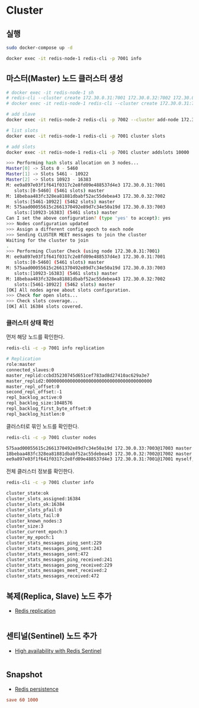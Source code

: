 # Cluster

## 실행

```sh
sudo docker-compose up -d
```

```sh
docker exec -it redis-node-1 redis-cli -p 7001 info
```

## 마스터(Master) 노드 클러스터 생성

```sh
# docker exec -it redis-node-1 sh
# redis-cli --cluster create 172.30.0.31:7001 172.30.0.32:7002 172.30.0.33:7003
# docker exec -it redis-node-1 redis-cli --cluster create 172.30.0.31:7001 172.30.0.32:7002 172.30.0.33:7003
```

```sh
# add slave
docker exec -it redis-node-2 redis-cli -p 7002 --cluster add-node 172.30.0.32:7002 172.30.0.31:7001 --cluster-slave

# list slots
docker exec -it redis-node-1 redis-cli -p 7001 cluster slots

# add slots
docker exec -it redis-node-1 redis-cli -p 7001 cluster addslots 10000
```

```sh
>>> Performing hash slots allocation on 3 nodes...
Master[0] -> Slots 0 - 5460
Master[1] -> Slots 5461 - 10922
Master[2] -> Slots 10923 - 16383
M: ee9a897e03f1f641f0317c2e8fd09e488537d4e3 172.30.0.31:7001
   slots:[0-5460] (5461 slots) master
M: 18bebaa483fc328ea81881dbabf52ac55debea43 172.30.0.32:7002
   slots:[5461-10922] (5462 slots) master
M: 575aad00055615c2661370492e89d7c34e50a19d 172.30.0.33:7003
   slots:[10923-16383] (5461 slots) master
Can I set the above configuration? (type 'yes' to accept): yes 
>>> Nodes configuration updated
>>> Assign a different config epoch to each node
>>> Sending CLUSTER MEET messages to join the cluster
Waiting for the cluster to join
.
>>> Performing Cluster Check (using node 172.30.0.31:7001)
M: ee9a897e03f1f641f0317c2e8fd09e488537d4e3 172.30.0.31:7001
   slots:[0-5460] (5461 slots) master
M: 575aad00055615c2661370492e89d7c34e50a19d 172.30.0.33:7003
   slots:[10923-16383] (5461 slots) master
M: 18bebaa483fc328ea81881dbabf52ac55debea43 172.30.0.32:7002
   slots:[5461-10922] (5462 slots) master
[OK] All nodes agree about slots configuration.
>>> Check for open slots...
>>> Check slots coverage...
[OK] All 16384 slots covered.
```

### 클러스터 상태 확인

먼저 해당 노드를 확인한다.

```sh
redis-cli -c -p 7001 info replication
```

```sh
# Replication
role:master
connected_slaves:0
master_replid:ccbd35230745d651cef783ad8d27410ac629a3e7
master_replid2:0000000000000000000000000000000000000000
master_repl_offset:0
second_repl_offset:-1
repl_backlog_active:0
repl_backlog_size:1048576
repl_backlog_first_byte_offset:0
repl_backlog_histlen:0
```

클러스터로 묶인 노드를 확인한다.

```sh
redis-cli -c -p 7001 cluster nodes
```

```sh
575aad00055615c2661370492e89d7c34e50a19d 172.30.0.33:7003@17003 master - 0 1660484607489 3 connected 10923-16383
18bebaa483fc328ea81881dbabf52ac55debea43 172.30.0.32:7002@17002 master - 0 1660484607489 2 connected 5461-10922
ee9a897e03f1f641f0317c2e8fd09e488537d4e3 172.30.0.31:7001@17001 myself,master - 0 1660484607000 1 connected 0-5460
```

전체 클러스터 정보를 확인한다.

```sh
redis-cli -c -p 7001 cluster info
```

```sh
cluster_state:ok
cluster_slots_assigned:16384
cluster_slots_ok:16384
cluster_slots_pfail:0
cluster_slots_fail:0
cluster_known_nodes:3
cluster_size:3
cluster_current_epoch:3
cluster_my_epoch:1
cluster_stats_messages_ping_sent:229
cluster_stats_messages_pong_sent:243
cluster_stats_messages_sent:472
cluster_stats_messages_ping_received:241
cluster_stats_messages_pong_received:229
cluster_stats_messages_meet_received:2
cluster_stats_messages_received:472
```

## 복제(Replica, Slave) 노드 추가

- [Redis replication](https://redis.io/docs/manual/replication/)

```sh
```

## 센티널(Sentinel) 노드 추가

- [High availability with Redis Sentinel](https://redis.io/docs/manual/sentinel/)

```sh
```

## Snapshot

- [Redis persistence](https://redis.io/docs/manual/persistence/)

```redis.conf
save 60 1000
```

